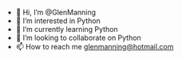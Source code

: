 - 👋 Hi, I’m @GlenManning
- 👀 I’m interested in Python
- 🌱 I’m currently learning Python
- 💞️ I’m looking to collaborate on Python
- 📫 How to reach me glenmanning@hotmail.com

<!---
GlenManning/GlenManning is a ✨ special ✨ repository because its `README.md` (this file) appears on your GitHub profile.
You can click the Preview link to take a look at your changes.
--->
